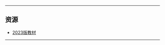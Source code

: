 <!--
## 课程总览  
- 难度评分 Nan / 10 （0 份）  
- 实用评分 不做评分 / 10  
-->

---

## 资源
- [2023版教材](https://file.uhsea.com/2403/4a51ed1cf4679270dcf1d977fa3df9cfRZ.pdf)

---

<!--
## 老师们
- #### 鄢显俊  
    - 内容评分 0/10 （1 份）  
    - 分数评分 0/10 （1 份）  
    - 对该老师的评价：  
        `
        事情贼多，每节课都要点到，三观非常炸裂（炸裂到我经常怀疑他是不是在反串），标榜自己的课是“事多也分多”，但实际上分一点也不高，千万避雷！！
        `  @ perlitic  
-->